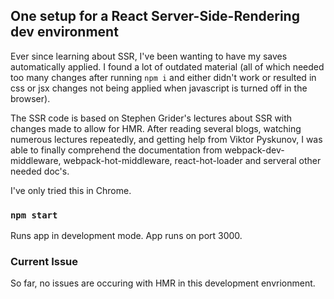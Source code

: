## One setup for a React Server-Side-Rendering dev environment 

Ever since learning about SSR, I've been wanting to have my saves automatically applied. I found a lot of outdated material
(all of which needed too many changes after running `npm i` and either didn't work or resulted in css or jsx changes not being
applied when javascript is turned off in the browser). 

The SSR code is based on Stephen Grider's lectures about SSR with changes made to allow for HMR. After reading several 
blogs, watching numerous lectures repeatedly, and getting help from Viktor Pyskunov, I was able to finally comprehend the
documentation from webpack-dev-middleware, webpack-hot-middleware, react-hot-loader and serveral other needed doc's.

I've only tried this in Chrome.
### `npm start`

Runs app in development mode.
App runs on port 3000.

### Current Issue

So far, no issues are occuring with HMR in this development envrionment.
